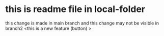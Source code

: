 # this is readme file in local-folder

this change is made in main branch and this change may not be visible in branch2
<this is a new feature (button) >